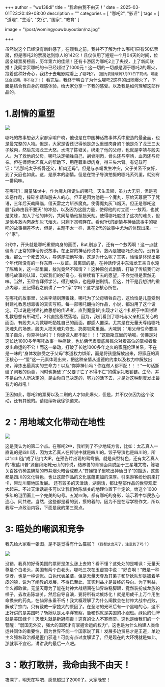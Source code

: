 +++
author = "wu138di"
title = '我命由我不由天！'
date = 2025-03-01T23:20:49+08:00
description = ""
categories = [
    "哪吒2",
    "影评"
]
tags = [
    "道理",
    "生活",
    "文化",
    "国家",
    "教育"
]

image = "/post/womingyouwbuyoutian/nz.jpg"

+++

虽然说这个已经没有新鲜感了，在观看之前，我并不了解为什么哪吒1只有50亿票房，但是哪吒2的票房达到惊人的142亿！且仅仅用了短短一个月04天的时间，位居全球票房榜首，历年第六的佳绩！还有卡游因为哪吒2上了央视，上了新闻联播！我同学买哪吒的卡已经超过了1000元！这一切的一切都是源于哪吒2的爆火，抱着这种好奇心，我终于去电影院看上了哪吒2。（```因为要延续到3月31日下院线，可能还会延期，等不及了！```）看完后，我终于明白了为什么哪吒2这样的出圈爆火了，下面是结合我自身的观感体验，给大家分享一下我的感受。以及我是如何理解这部作品的。

# 1.剧情的重塑

![](/post/womingyouwbuyoutian/nz2.png)

哪吒的故事想必大家都家喻户晓，他也是在中国神话故事体系中塑造的最全面，也是最完整的人物。但是，大家是否还记得他是怎么重塑肉身的？他是杀了龙王三太子敖丙，然后东海龙王大怒，水淹了陈塘关，绑走了他的父母，也就是李靖与殷夫人。为了救他的父母，哪吒决定牺牲自己，刮骨削肉，骨头还与李靖，血肉还与母亲。但在师傅太乙真人的帮助下，用莲藕重塑肉身，得三头六臂。有记载可证：“若那吒太子析骨还父，析肉还母”。但是与李靖发生冲突，父子关系不友好，到了天庭也如此。这，是原本的剧情。但是在饺子导演拍摄的哪吒系列里，就别有一番风味。

 在哪吒1：魔童降世中，作为魔丸所诞生的哪吒，天生丑陋，虽力大无穷，但是喜欢恶作剧，操碎李靖和殷夫人的心。但正是因为他是一个魔丸，原始天尊便下了咒语，三年后天劫降临，借天雷之力斩杀魔丸，使得魔丸灰飞烟灭。但正是哪吒这股"我命由我不要天"的冲劲，以及因为这股力量，使得他的对立面----敖丙，也就是灵珠，加入了他的阵列，共同帮助他抵挡天劫。使得哪吒度过了这次的难关，但是他与敖丙肉身却灰飞烟灭，只剩下灵魂存在。看似1代的剧情与神话故事中的哪吒的故事相差不大，但是，主题不太一样，且在2代的故事中尤为的体现出来。一个"家"。

2代中，开头就是哪吒重塑肉身的画面，But,别忘了，还有一个敖丙啊！这一点就偏离了正常的神话传说故事。在正常的神话传说中，敖丙是被哪吒杀死的，没有复活。那么一个死去的人，导演却把他写活，这是为什么呢？其实，恰恰是体现出那个年代所没有的一样东西----友谊。最离谱的是，在神话传说中东海龙王亲自水淹了陈塘关，这一部里面，敖光竟然不知情？！这种原创式剧情，打破了传统我们对哪吒故事的认知，勾起我们的好奇心，有继续看下去的愿望，不会觉得是索然无味。当然，玉霄宫拜师学艺，得到成仙，也是原创剧情。但这，并不是我想讲的重点内容，还记得我之前讲了一个"家"字吗？这才是核心所在。

在哪吒的故事里，父亲李靖刻薄狠辣，哪吒为了父母牺牲自己，这恰恰是儿童受到封建礼教思想毒害的真实写照。每一部哪吒翻拍的作品，小说，都沿用了这个设定。可以说是封建礼教思想的传递者，直到魔童1的出现才让这个扎根于中国封建礼教思想有所动摇，2代直接轰然落地。因为，我们看到了哪吒与父亲相互关心的画面，有殷夫人为救哪吒牺牲自己的画面。都感人置深。尤其是在无量天尊给哪吒灭魂丸的场景，殷夫人把灭魂丸夺去，扔掷岩浆里面。大喊到：“用父母性命要挟孩子自杀，你算神仙吗？！你连做人都不配！！！”这歇斯底里的呐喊，仿佛是对这长达1000多年哪吒故事一种痛诉，也仿佛代表着底层民众对着高位的掌权者散发出命运的不公！而这一举动，打破了长达1000多年之久的家庭伦理关系，不在是一味的“身体发肤受之于父母”孝道权力绑架，而是将孩童解放出来，将家庭的真正核心---“爱”这一元素体现出来，把这种亲情从道德的约束以及权力中解放出来，淬炼出最真实的生命力！以及“你算神仙吗？你连做人都不配！！！”一句话撕破了阐教的伪善，同时也撕破了”父要子亡子不得不亡“的儒家礼教锁链。生命，并不是由他人所决定的，是由你自己决定的，努力的活下去，才是对这种制度发出最有力的战吼！
    
正因如此，哪吒2的票房以及二刷的人才如此爆火，但是，并不仅仅因为这个改动，还有其他的。请继续听我徐徐道来。

# 2：用地域文化带动在地性

![](/post/womingyouwbuyoutian/nz3.png)

  这是我认为的第二个点。在哪吒2中，我听到了不少地域方言，比如：太乙真人一直说的是四川话，因为太乙真人在传说中就是四川的。饺子导演也是四川的，所以”四川造“成了热门大IP。在预告片出现的鸳鸯锅，就是典型特色，还有太乙真人的“椒盐川普”源自绵阳乾元山的传说，结界兽的青铜面具脱胎于三星堆文物，陈塘关百姓竹椅盖碗茶的市井烟火暗合成都人“苍蝇馆子里吃出神仙日子”的豁达，这些都是四川的文化特色，也让这部作品的文化底蕴更加的深厚。引来游客纷纷前来打卡，带动川蜀地区发展。
 还有较多的天津话，湖南话，都让整部作品的世界观宏大起来。不过天津话最多可以让我们给陈塘关的地理位置下个定论，给这个1000多年的谜团画上一个完美的句号。五湖四海，都有哪吒的身影，暗示着中华民族心连心，同共进。当然，这些都是看的到，摸的着的。因为不是在写学校作文，所以我写一点政治内容，下面是我的第三观点。

 # 3: 暗处的嘲讽和竞争

 我先给大家看一张图，是不是觉得有什么猫腻？（```我都放出来了，注意到了吗？```）

![](/post/womingyouwbuyoutian/zz.png)

 没错，我真的好奇美国的票房是怎么涨上去的？看不懂？这处处的是嘲讽：无量天尊是个白老头，美国有两个白老头。哪吒三次在玉虚宫中说：“好白啊！”既是一种惊讶，也是一种调侃。白色代表圣洁，但是无量天尊及其弟子和斩妖队却是披着羊皮的狼，说为了阐教的发展，不得已至此，其实利益才是最终的导向。为了利益，什么都敢做。无量天尊为了能在封神大战期间在仙界站稳脚跟，竟然装扮成龙族的样子，去攻击陈塘关。然后自导自演，要将所有龙族炼化！就是用成千上万个用生命换来的药丸，在仙界永垂不朽！我大概理解了为什么阐教会在封神大战中战败，解散了宗门，只有截教一家独大的原因了。在圣洁的光环后有一个黑暗的心，这不正好讲的是美国吗？斩妖队是太平洋警察，鹿和鹤就是美国的小跟班。绿色的仙牌就是美国绿卡！灭魂丸就是新冠病毒！这真的让人不寒而栗。这也是给我们的一个警醒：”弱国无外交，强大的国家才有掌握命运的权力“，这也是为什么构建人类命运共同体的重要性，因为世界不能一个国家说了算！发展多边贸易才是王道，单边主义强权政治都是歪门邪道！可能有点过度解读了，但是现在的大环境就是如此。那就事不宜迟，讲讲我的最后一点吧。

 # 3：敢打敢拼，我命由我不由天！

 夜深了，明天在写吧，感觉超过了2000了。大家晚安！
